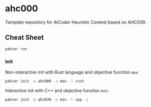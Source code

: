 # ahc000
Template repository for AtCoder Heuristic Contest based on AHC039.

## Cheat Sheet

```sh
pahcer run
```

### Init

Non-interactive init with Rust language and objective function `max`:
```sh
pahcer init -p ahc000 -o max -l rust
```

Interactive init with C++ and objective function `min`:
```sh
pahcer init -p ahc030 -o min -l cpp -i
```